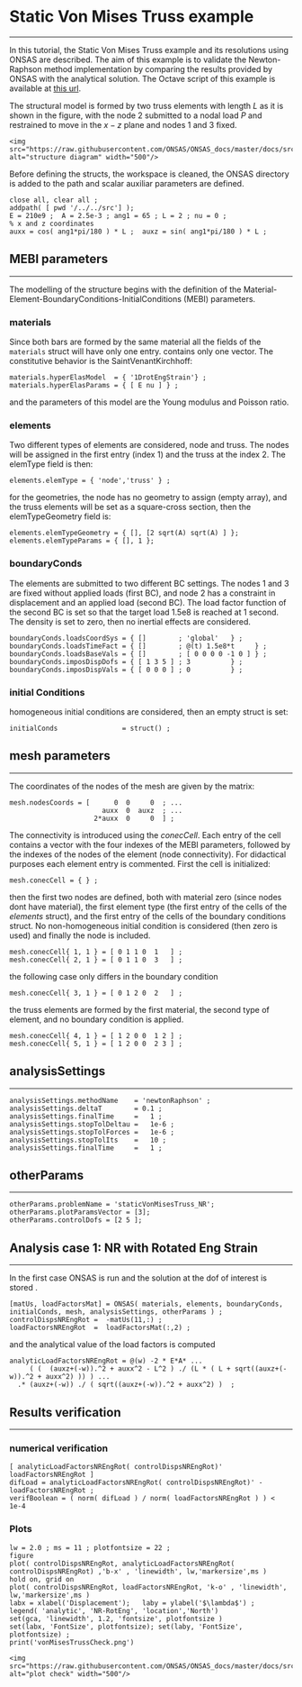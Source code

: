 # Static Von Mises Truss example
---

In this tutorial, the Static Von Mises Truss example and its resolutions using ONSAS are described. The aim of this example is to validate the Newton-Raphson method implementation by comparing the results provided by ONSAS with the analytical solution. The Octave script of this example is available at [this url](https://github.com/ONSAS/ONSAS.m/blob/master/examples/staticVonMisesTruss/onsasExample_staticVonMisesTruss.m).
 
The structural model is formed by two truss elements with length $L$ as it is shown in the figure, with the node $2$ submitted to a nodal load $P$ and restrained to move in the $x-z$ plane and nodes $1$ and $3$ fixed.

```@raw html
<img src="https://raw.githubusercontent.com/ONSAS/ONSAS_docs/master/docs/src/tutorials/StaticVonMisesTruss/vonMisesTruss.svg" alt="structure diagram" width="500"/>
```

Before defining the structs, the workspace is cleaned, the ONSAS directory is added to the path and scalar auxiliar parameters are defined.
```
close all, clear all ;
addpath( [ pwd '/../../src'] ); 
E = 210e9 ;  A = 2.5e-3 ; ang1 = 65 ; L = 2 ; nu = 0 ;
% x and z coordinates
auxx = cos( ang1*pi/180 ) * L ;  auxz = sin( ang1*pi/180 ) * L ;
```

## MEBI parameters
------------------

The modelling of the structure begins with the definition of the Material-Element-BoundaryConditions-InitialConditions (MEBI) parameters.

### materials
 Since both bars are formed by the same material all the fields of the `materials` struct will have only one entry. contains only one vector. The constitutive behavior is the SaintVenantKirchhoff:
```
materials.hyperElasModel  = { '1DrotEngStrain'} ;
materials.hyperElasParams = { [ E nu ] } ;
```
 and the parameters of this model are the Young modulus and Poisson ratio.

### elements

Two different types of elements are considered, node and truss. The nodes will be assigned in the first entry (index $1$) and the truss at the index $2$. The elemType field is then:
```
elements.elemType = { 'node','truss' } ;
```
 for the geometries, the node has no geometry to assign (empty array), and the truss elements will be set as a square-cross section, then the elemTypeGeometry field is:
```
elements.elemTypeGeometry = { [], [2 sqrt(A) sqrt(A) ] };
elements.elemTypeParams = { [], 1 };
```

### boundaryConds

 The elements are submitted to two different BC settings. The nodes $1$ and $3$ are fixed without applied loads (first BC), and node $2$ has a constraint in displacement and an applied load (second BC). The load factor function of the second BC is set so that the target load 1.5e8 is reached at 1 second. The density is set to zero, then no inertial effects are considered.

```
boundaryConds.loadsCoordSys = { []        ; 'global'   } ;
boundaryConds.loadsTimeFact = { []        ; @(t) 1.5e8*t     } ;
boundaryConds.loadsBaseVals = { []        ; [ 0 0 0 0 -1 0 ] } ;
boundaryConds.imposDispDofs = { [ 1 3 5 ] ; 3          } ;
boundaryConds.imposDispVals = { [ 0 0 0 ] ; 0          } ;
```

### initial Conditions
 homogeneous initial conditions are considered, then an empty struct is set:
```
initialConds                = struct() ;
```

## mesh parameters
------------------
The coordinates of the nodes of the mesh are given by the matrix:
```
mesh.nodesCoords = [      0  0     0  ; ...
                       auxx  0  auxz  ; ...
                     2*auxx  0     0  ] ;
```
The connectivity is introduced using the _conecCell_. Each entry of the cell contains a vector with the four indexes of the MEBI parameters, followed by the indexes of the nodes of the element (node connectivity). For didactical purposes each element entry is commented. First the cell is initialized:
```
mesh.conecCell = { } ;
```
 then the first two nodes are defined, both with material zero (since nodes dont have material), the first element type (the first entry of the cells of the _elements_ struct), and the first entry of the cells of the boundary conditions struct. No non-homogeneous initial condition is considered (then zero is used) and finally the node is included.
```
mesh.conecCell{ 1, 1 } = [ 0 1 1 0  1   ] ; 
mesh.conecCell{ 2, 1 } = [ 0 1 1 0  3   ] ; 
```
 the following case only differs in the boundary condition
```
mesh.conecCell{ 3, 1 } = [ 0 1 2 0  2   ] ; 
```
 the truss elements are formed by the first material, the second type of element, and no boundary condition is applied.
```
mesh.conecCell{ 4, 1 } = [ 1 2 0 0  1 2 ] ;
mesh.conecCell{ 5, 1 } = [ 1 2 0 0  2 3 ] ; 
```

## analysisSettings
------------------
```
analysisSettings.methodName    = 'newtonRaphson' ;
analysisSettings.deltaT        = 0.1 ;
analysisSettings.finalTime     =   1 ;
analysisSettings.stopTolDeltau =   1e-6 ;
analysisSettings.stopTolForces =   1e-6 ;
analysisSettings.stopTolIts    =   10 ;
analysisSettings.finalTime     =   1 ;
```

## otherParams
------------------
```
otherParams.problemName = 'staticVonMisesTruss_NR';
otherParams.plotParamsVector = [3];
otherParams.controlDofs = [2 5 ];
```

## Analysis case 1: NR with Rotated Eng Strain
------------------
 In the first case ONSAS is run and the solution at the dof of interest is stored .
```
[matUs, loadFactorsMat] = ONSAS( materials, elements, boundaryConds, initialConds, mesh, analysisSettings, otherParams ) ;
controlDispsNREngRot =  -matUs(11,:) ;
loadFactorsNREngRot  =  loadFactorsMat(:,2) ;
```
 and the analytical value of the load factors is computed
```
analyticLoadFactorsNREngRot = @(w) -2 * E*A* ...
     ( (  (auxz+(-w)).^2 + auxx^2 - L^2 ) ./ (L * ( L + sqrt((auxz+(-w)).^2 + auxx^2) )) ) ...
  .* (auxz+(-w)) ./ ( sqrt((auxz+(-w)).^2 + auxx^2) )  ; 
```


## Results verification
------------------

### numerical verification
```
[ analyticLoadFactorsNREngRot( controlDispsNREngRot)' loadFactorsNREngRot ]
difLoad = analyticLoadFactorsNREngRot( controlDispsNREngRot)' - loadFactorsNREngRot ;
verifBoolean = ( norm( difLoad ) / norm( loadFactorsNREngRot ) ) <  1e-4 
```
### Plots
```
lw = 2.0 ; ms = 11 ; plotfontsize = 22 ;
figure
plot( controlDispsNREngRot, analyticLoadFactorsNREngRot( controlDispsNREngRot) ,'b-x' , 'linewidth', lw,'markersize',ms )
hold on, grid on
plot( controlDispsNREngRot, loadFactorsNREngRot, 'k-o' , 'linewidth', lw,'markersize',ms )
labx = xlabel('Displacement');   laby = ylabel('$\lambda$') ;
legend( 'analytic', 'NR-RotEng', 'location','North')
set(gca, 'linewidth', 1.2, 'fontsize', plotfontsize )
set(labx, 'FontSize', plotfontsize); set(laby, 'FontSize', plotfontsize) ;
print('vonMisesTrussCheck.png')
```

```@raw html
<img src="https://raw.githubusercontent.com/ONSAS/ONSAS_docs/master/docs/src/tutorials/StaticVonMisesTruss/vonMisesTrussCheck.png" alt="plot check" width="500"/>
```

